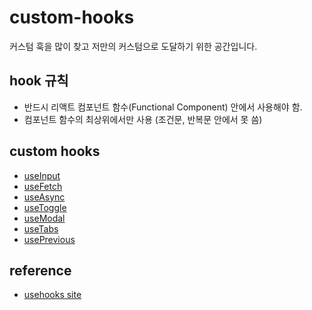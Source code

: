 # custom-hooks
커스텀 훅을 많이 찾고 저만의 커스텀으로 도달하기 위한 공간입니다.

## hook 규칙
- 반드시 리액트 컴포넌트 함수(Functional Component) 안에서 사용해야 함.
- 컴포넌트 함수의 최상위에서만 사용 (조건문, 반복문 안에서 못 씀)

## custom hooks
- [useInput](https://github.com/BeMatthewsong/custom-hooks/blob/main/useInput/useInput.jsx)
- [useFetch](https://github.com/BeMatthewsong/custom-hooks/blob/main/useFetch/useFetch.jsx)
- [useAsync](https://github.com/BeMatthewsong/custom-hooks/blob/main/useToggle/useAsync.jsx)
- [useToggle](https://github.com/BeMatthewsong/custom-hooks/blob/main/useToggle/useToggle.jsx)
- [useModal](https://github.com/BeMatthewsong/custom-hooks/blob/main/useModal/useModal.jsx)
- [useTabs](https://github.com/BeMatthewsong/custom-hooks/blob/main/useTabs/useTabs.jsx)
- [usePrevious](https://github.com/BeMatthewsong/custom-hooks/blob/main/usePrevious/usePrevious.jsx)
  

## reference
- [usehooks site](https://usehooks.com/)
